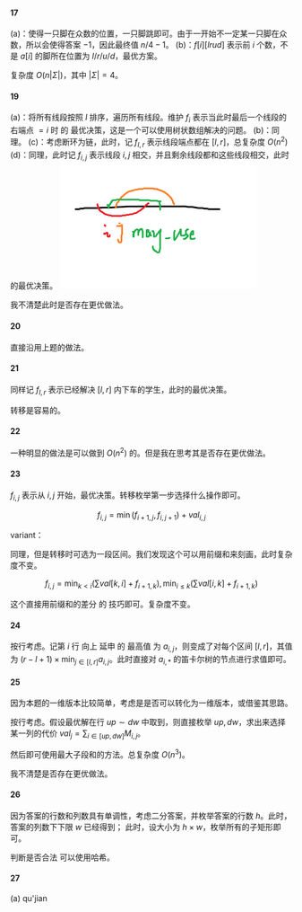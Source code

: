 #### 17

(a)：使得一只脚在众数的位置，一只脚跳即可。由于一开始不一定某一只脚在众数，所以会使得答案 $-1$，因此最终值 $n/4-1$。
(b)：$f[i][lrud]$ 表示前 $i$ 个数，不是 $a[i]$ 的脚所在位置为 $l/r/u/d$，最优方案。

复杂度 $O(n|\Sigma|)$，其中 $|\Sigma|=4$。

#### 19

(a)：将所有线段按照 $l$ 排序，遍历所有线段。维护 $f_i$ 表示当此时最后一个线段的右端点 $=i$ 时 的 最优决策，这是一个可以使用树状数组解决的问题。
(b)：同理。
(c\)：考虑断环为链，此时，记 $f_{l,r}$ 表示线段端点都在 $[l,r]$，总复杂度 $O(n^2)$
(d)：同理，此时记 $f_{i,j}$ 表示线段 $i,j$ 相交，并且剩余线段都和这些线段相交，此时的最优决策。
![输入图片说明](/imgs/2024-07-31/Nz5C7ePQCHITL9Q4.png)

我不清楚此时是否存在更优做法。

#### 20

直接沿用上题的做法。

#### 21

同样记 $f_{l,r}$ 表示已经解决 $[l,r]$ 内下车的学生，此时的最优决策。

转移是容易的。

#### 22

一种明显的做法是可以做到 $O(n^2)$ 的。但是我在思考其是否存在更优做法。

#### 23

$f_{i,j}$ 表示从 $i,j$ 开始，最优决策。转移枚举第一步选择什么操作即可。

$$
f_{i,j}=\min(f_{i+1,j},f_{i,j+1})+val_{i,j}
$$

variant：

同理，但是转移时可选为一段区间。我们发现这个可以用前缀和来刻画，此时复杂度不变。

$$
f_{i,j}=\min_{k<i}(\sum val[k,i] + f_{i+1,k}),\min_{i\le k}(\sum val[i,k] + f_{i+1,k})
$$

这个直接用前缀和的差分 的 技巧即可。复杂度不变。

#### 24

按行考虑。记第 $i$ 行 向上 延申 的 最高值 为 $a_{i,j}$，则变成了对每个区间 $[l,r]$，其值为 $(r-l+1)\times \min_{j\in[l,r]} a_{i,j}$。此时直接对 $a_{i,*}$ 的笛卡尔树的节点进行求值即可。

#### 25

因为本题的一维版本比较简单，考虑是是否可以转化为一维版本，或借鉴其思路。

按行考虑。假设最优解在行 $up\sim dw$ 中取到，则直接枚举 $up,dw$，求出来选择某一列的代价 $val_j=\sum_{i\in[up,dw]} M_{i,j}$。

然后即可使用最大子段和的方法。总复杂度 $O(n^3)$。

我不清楚是否存在更优做法。

#### 26

因为答案的行数和列数具有单调性，考虑二分答案，并枚举答案的行数 $h$。此时，答案的列数下下限 $w$ 已经得到；
此时，设大小为 $h\times w$，枚举所有的子矩形即可。

判断是否合法 可以使用哈希。

#### 27

(a) qu'jian
<!--stackedit_data:
eyJoaXN0b3J5IjpbNzIyNDQ2NzI2LC0xMzE0ODAzNTEsMTg2Nj
Y1NjMxNSwtMTEyMDU2MjI1OCwtNzQyMDk2Mjc2LDE5NTg0NDAy
MSw1MzQxMTgxOTAsNjUyMDMwOTM1XX0=
-->